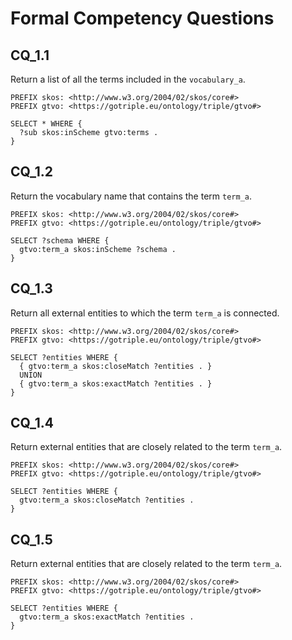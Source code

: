 # Formal Competency Questions

## CQ_1.1
Return a list of all the terms included in the `vocabulary_a`.

```
PREFIX skos: <http://www.w3.org/2004/02/skos/core#>
PREFIX gtvo: <https://gotriple.eu/ontology/triple/gtvo#>

SELECT * WHERE {
  ?sub skos:inScheme gtvo:terms .
}
```

## CQ_1.2
Return the vocabulary name that contains the term `term_a`.

```
PREFIX skos: <http://www.w3.org/2004/02/skos/core#>
PREFIX gtvo: <https://gotriple.eu/ontology/triple/gtvo#>

SELECT ?schema WHERE {
  gtvo:term_a skos:inScheme ?schema .
}
```

## CQ_1.3
Return all external entities to which the term `term_a` is connected.

```
PREFIX skos: <http://www.w3.org/2004/02/skos/core#>
PREFIX gtvo: <https://gotriple.eu/ontology/triple/gtvo#>

SELECT ?entities WHERE {
  { gtvo:term_a skos:closeMatch ?entities . }
  UNION
  { gtvo:term_a skos:exactMatch ?entities . }
}
```

## CQ_1.4
Return external entities that are closely related to the term `term_a`.

```
PREFIX skos: <http://www.w3.org/2004/02/skos/core#>
PREFIX gtvo: <https://gotriple.eu/ontology/triple/gtvo#>

SELECT ?entities WHERE {
  gtvo:term_a skos:closeMatch ?entities .
}
```

## CQ_1.5
Return external entities that are closely related to the term `term_a`.

```
PREFIX skos: <http://www.w3.org/2004/02/skos/core#>
PREFIX gtvo: <https://gotriple.eu/ontology/triple/gtvo#>

SELECT ?entities WHERE {
  gtvo:term_a skos:exactMatch ?entities .
}
```